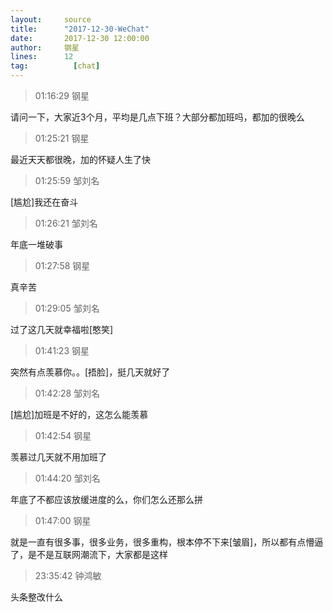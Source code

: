 ```yaml
---
layout:     source 
title:      "2017-12-30-WeChat"
date:       2017-12-30 12:00:00
author:     钢星
lines:      12 
tag:		  [chat]
---
```

> 01:16:29  钢星  
   
请问一下，大家近3个月，平均是几点下班？大部分都加班吗，都加的很晚么  
   
> 01:25:21  钢星  
   
最近天天都很晚，加的怀疑人生了快  
   
> 01:25:59  邹刘名  
   
[尴尬]我还在奋斗  
   
> 01:26:21  邹刘名  
   
年底一堆破事  
   
> 01:27:58  钢星  
   
真辛苦  
   
> 01:29:05  邹刘名  
   
过了这几天就幸福啦[憨笑]  
   
> 01:41:23  钢星  
   
突然有点羡慕你。。[捂脸]，挺几天就好了  
   
> 01:42:28  邹刘名  
   
[尴尬]加班是不好的，这怎么能羡慕  
   
> 01:42:54  钢星  
   
羡慕过几天就不用加班了  
   
> 01:44:20  邹刘名  
   
年底了不都应该放缓进度的么，你们怎么还那么拼  
   
> 01:47:00  钢星  
   
就是一直有很多事，很多业务，很多重构，根本停不下来[皱眉]，所以都有点懵逼了，是不是互联网潮流下，大家都是这样  
   
> 23:35:42  钟鸿敏  
   
头条整改什么  
   
